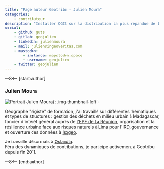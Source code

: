 ```yaml
---
title: "Page auteur Geotribu - Julien Moura"
categories:
    - contributeur
description: "Installer QGIS sur la distribution la plus répandue de l'écosystème Linux pose encore question, voire des problèmes. Un tutoriel sur la marche à suivre pour s'en rappeler quand le besoin se fait sentir."
social:
    - github: guts
    - gitlab: geojulien
    - linkedin: julienmoura
    - mail: julien@ingeoveritas.com 
    - mastodon:
        - instance: mapstodon.space
        - username: geojulien
    - twitter: geojulien
---
```


--8<-- [start:author]

### Julien Moura

![Portrait Julien Moura](https://cdn.geotribu.fr/img/internal/contributeurs/jmou.jfif "Portrait Julien Moura"){: .img-thumbnail-left }

Géographe "sigiste" de formation, j'ai travaillé sur différentes thématiques et types de structures : gestion des déchets en milieu urbain à Madagascar, foncier d'intérêt général auprès de [l'EPF de La Réunion](http://www.epf-reunion.com/), organisation et la résilience urbaine face aux risques naturels à Lima pour l'IRD, gouvernance et ouverture des données à [Isogeo](https://www.isogeo.com).

Je travaille désormais à [Oslandia](https://oslandia.com/).  
Féru des dynamiques de contributions, je participe activement à Geotribu depuis fin 2011.

--8<-- [end:author]
